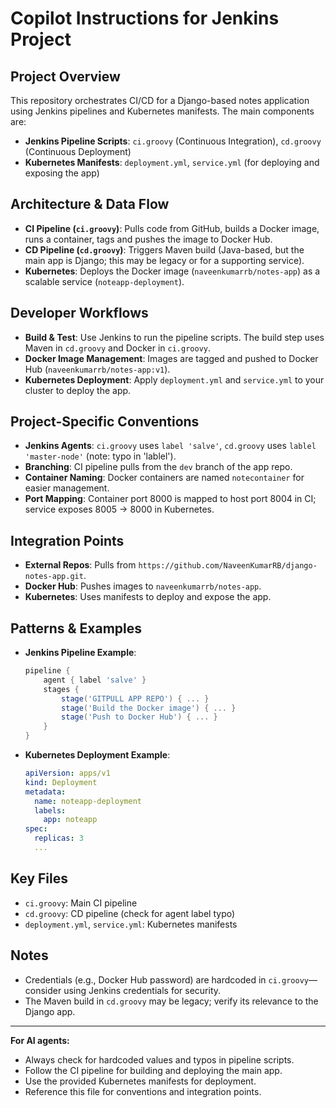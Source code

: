 # Copilot Instructions for Jenkins Project

## Project Overview
This repository orchestrates CI/CD for a Django-based notes application using Jenkins pipelines and Kubernetes manifests. The main components are:
- **Jenkins Pipeline Scripts**: `ci.groovy` (Continuous Integration), `cd.groovy` (Continuous Deployment)
- **Kubernetes Manifests**: `deployment.yml`, `service.yml` (for deploying and exposing the app)

## Architecture & Data Flow
- **CI Pipeline (`ci.groovy`)**: Pulls code from GitHub, builds a Docker image, runs a container, tags and pushes the image to Docker Hub.
- **CD Pipeline (`cd.groovy`)**: Triggers Maven build (Java-based, but the main app is Django; this may be legacy or for a supporting service).
- **Kubernetes**: Deploys the Docker image (`naveenkumarrb/notes-app`) as a scalable service (`noteapp-deployment`).

## Developer Workflows
- **Build & Test**: Use Jenkins to run the pipeline scripts. The build step uses Maven in `cd.groovy` and Docker in `ci.groovy`.
- **Docker Image Management**: Images are tagged and pushed to Docker Hub (`naveenkumarrb/notes-app:v1`).
- **Kubernetes Deployment**: Apply `deployment.yml` and `service.yml` to your cluster to deploy the app.

## Project-Specific Conventions
- **Jenkins Agents**: `ci.groovy` uses `label 'salve'`, `cd.groovy` uses `lablel 'master-node'` (note: typo in 'lablel').
- **Branching**: CI pipeline pulls from the `dev` branch of the app repo.
- **Container Naming**: Docker containers are named `notecontainer` for easier management.
- **Port Mapping**: Container port 8000 is mapped to host port 8004 in CI; service exposes 8005 -> 8000 in Kubernetes.

## Integration Points
- **External Repos**: Pulls from `https://github.com/NaveenKumarRB/django-notes-app.git`.
- **Docker Hub**: Pushes images to `naveenkumarrb/notes-app`.
- **Kubernetes**: Uses manifests to deploy and expose the app.

## Patterns & Examples
- **Jenkins Pipeline Example**:
  ```groovy
  pipeline {
      agent { label 'salve' }
      stages {
          stage('GITPULL APP REPO') { ... }
          stage('Build the Docker image') { ... }
          stage('Push to Docker Hub') { ... }
      }
  }
  ```
- **Kubernetes Deployment Example**:
  ```yaml
  apiVersion: apps/v1
  kind: Deployment
  metadata:
    name: noteapp-deployment
    labels:
      app: noteapp
  spec:
    replicas: 3
    ...
  ```

## Key Files
- `ci.groovy`: Main CI pipeline
- `cd.groovy`: CD pipeline (check for agent label typo)
- `deployment.yml`, `service.yml`: Kubernetes manifests

## Notes
- Credentials (e.g., Docker Hub password) are hardcoded in `ci.groovy`—consider using Jenkins credentials for security.
- The Maven build in `cd.groovy` may be legacy; verify its relevance to the Django app.

---
**For AI agents:**
- Always check for hardcoded values and typos in pipeline scripts.
- Follow the CI pipeline for building and deploying the main app.
- Use the provided Kubernetes manifests for deployment.
- Reference this file for conventions and integration points.
